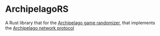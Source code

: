 # ArchipelagoRS

A Rust library that for the [Archipelago game randomizer](https://archipelago.gg), that implements the [Archipelago network protocol](https://github.com/ArchipelagoMW/Archipelago/blob/main/docs/network%20protocol.md)


